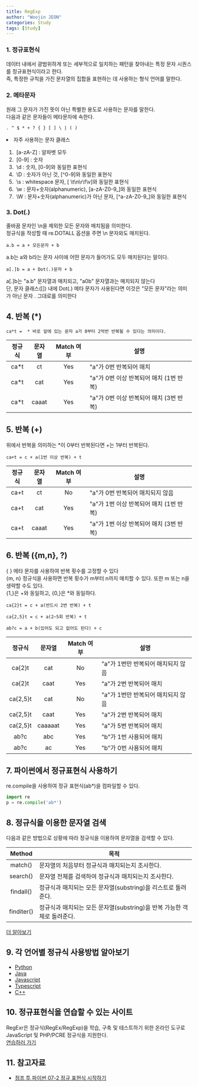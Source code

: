 ```yaml
---
title: RegExp
author: "Woojin JEON"
categories: Study
tags: [Study]
---
```


### 1. 정규표현식

데이터 내에서 광범위하게 또는 세부적으로 일치하는 패턴을 찾아내는 특정 문자 시퀀스를 정규표현식이라고 한다.  
즉, 특정한 규칙을 가진 문자열의 집합을 표현하는 데 사용하는 형식 언어를 말한다.  

### 2. 메타문자

원래 그 문자가 가진 뜻이 아닌 특별한 용도로 사용하는 문자를 말한다.  
다음과 같은 문자들이 메타문자에 속한다.  

```plain/text
. ^ $ * + ? { } [ ] \ | ( )
```

<li>자주 사용하는 문자 클래스</li>
<ol>
    <li>&nbsp;[a-zA-Z] : 알파벳 모두</li>
    <li>&nbsp;[0-9] : 숫자</li>
    <li>&nbsp;\d : 숫자, [0-9]와 동일한 표현식</li>
    <li>&nbsp;\D : 숫자가 아닌 것, [^0-9]와 동일한 표현식</li>
    <li>&nbsp;\s : whitespace 문자, [ \t\n\r\f\v]와 동일한 표현식</li>
    <li>&nbsp;\w : 문자+숫자(alphanumeric), [a-zA-Z0-9_]와 동일한 표현식</li>
    <li>&nbsp;\W : 문자+숫자(alphanumeric)가 아닌 문자, [^a-zA-Z0-9_]와 동일한 표현식</li>
</ol>

### 3. Dot(.)

줄바꿈 문자인 \n을 제외한 모든 문자와 매치됨을 의미한다.<br/>
정규식을 작성할 때 re.DOTALL 옵션을 주면 \n 문자와도 매치된다.<br/>

```
a.b = a + 모든문자 + b
```

a.b는 a와 b라는 문자 사이에 어떤 문자가 들어가도 모두 매치된다는 말이다.<br/>

```
a[.]b = a + Dot(.)문자 + b
```

a[.]b는 "a.b" 문자열과 매치되고, "a0b" 문자열과는 매치되지 않는다<br/>
단, 문자 클래스([]) 내에 Dot(.) 메타 문자가 사용된다면 이것은 "모든 문자"라는 의미가 아닌 문자 . 그대로를 의미한다<br/>

## 4. 반복 (*)

```
ca*t =  * 바로 앞에 있는 문자 a가 0부터 2억번 반복될 수 있다는 의미이다.
```

| 정규식 | 문자열 | Match 여부 | 설명                                    |
|:--------:|:--------:|:------------:|-----------------------------------------|
| ca*t   | ct     | Yes        | "a"가 0번 반복되어 매치                 |
| ca*t   | cat    | Yes        | "a"가 0번 이상 반복되어 매치 (1번 반복) |
| ca*t   | caaat  | Yes        | "a"가 0번 이상 반복되어 매치 (3번 반복) |

## 5. 반복 (+)
위에서 반복을 의미하는 *이 0부터 반복된다면 +는 1부터 반복된다.<br/>

```
ca+t = c + a(1번 이상 반복) + t
```

| 정규식 | 문자열 | Match 여부 | 설명                                    |
|:--------:|:--------:|:------------:|-----------------------------------------|
| ca+t   | ct     | No         | "a"가 0번 반복되어 매치되지 않음        |
| ca+t   | cat    | Yes        | "a"가 1번 이상 반복되어 매치 (1번 반복) |
| ca+t   | caaat  | Yes        | "a"가 1번 이상 반복되어 매치 (3번 반복) |

## 6. 반복 ({m,n}, ?)
{ } 메타 문자를 사용하여 반복 횟수를 고정할 수 있다<br/>
{m, n} 정규식을 사용하면 반복 횟수가 m부터 n까지 매치할 수 있다. 또한 m 또는 n을 생략할 수도 있다.<br/>
{1,}은 +와 동일하고, {0,}은 *와 동일하다.<br/>

```
ca{2}t = c + a(반드시 2번 반복) + t
```

```
ca{2,5}t = c + a(2~5회 반복) + t
```

```
ab?c = a + b(있어도 되고 없어도 된다) + c
```

| 정규식   | 문자열  | Match 여부 | 설명                               |
|:----------:|:---------:|:------------:|------------------------------------|
| ca{2}t   | cat     | No         | "a"가 1번만 반복되어 매치되지 않음 |
| ca{2}t   | caat    | Yes        | "a"가 2번 반복되어 매치            |
| ca{2,5}t | cat     | No         | "a"가 1번만 반복되어 매치되지 않음 |
| ca{2,5}t | caat    | Yes        | "a"가 2번 반복되어 매치            |
| ca{2,5}t | caaaaat | Yes        | "a"가 5번 반복되어 매치            |
| ab?c     | abc     | Yes        | "b"가 1번 사용되어 매치            |
| ab?c     | ac      | Yes        | "b"가 0번 사용되어 매치            |

## 7. 파이썬에서 정규표현식 사용하기
re.compile을 사용하여 정규 표현식(ab*)을 컴파일할 수 있다.<br/>
```python
import re
p = re.compile('ab*')
```
## 8. 정규식을 이용한 문자열 검색
다음과 같은 방법으로 상황에 따라 정규식을 이용하여 문자열을 검색할 수 있다.<br/>

|   Method   | 목적                                                                    |
|:----------:|-------------------------------------------------------------------------|
|   match()  | 문자열의 처음부터 정규식과 매치되는지 조사한다.                         |
|  search()  | 문자열 전체를 검색하여 정규식과 매치되는지 조사한다.                    |
|  findall() | 정규식과 매치되는 모든 문자열(substring)을 리스트로 돌려준다.           |
| finditer() | 정규식과 매치되는 모든 문자열(substring)을 반복 가능한 객체로 돌려준다. |

<a href="https://wikidocs.net/4308" target="_blank" rel="noopener noreferrer">더 알아보기</a>

## 9. 각 언어별 정규식 사용방법 알아보기
- [Python](https://wikidocs.net/4308)   
- [Java](https://codechacha.com/ko/java-regex/)
- [Javascript](https://developer.mozilla.org/ko/docs/Web/JavaScript/Guide/Regular_Expressions)
- [Typescript](https://www.educba.com/typescript-regex/)
- [C++](https://learn.microsoft.com/ko-kr/cpp/dotnet/regular-expressions-cpp-cli?view=msvc-170)

## 10. 정규표현식을 연습할 수 있는 사이트
RegExr은 정규식(RegEx/RegExp)을 학습, 구축 및 테스트하기 위한 온라인 도구로 JavaScript 및 PHP/PCRE 정규식을 지원한다.<br/>
<a href="https://regexr.com/" target="_blank" rel="noopner noreferrer">연습하러 가기</a>

## 11. 참고자료
- [점프 투 파이썬 07-2 정규 표현식 시작하기](https://wikidocs.net/4308)